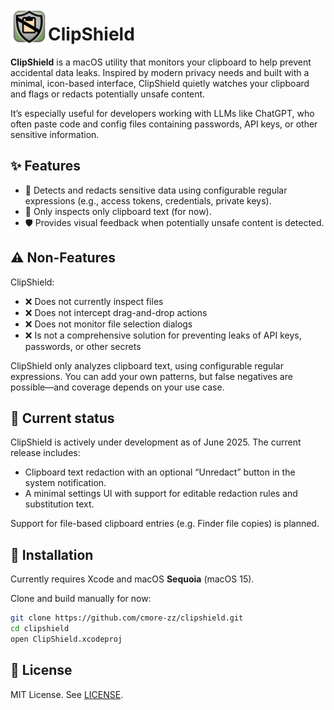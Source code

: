 <img src="ClipShield/Assets.xcassets/AppIcon.appiconset/AppIcon128x128@2x.png"
width="60" align="left" alt="ClipShield Icon" style="vertical-align: middle;"/>

# ClipShield

**ClipShield** is a macOS utility that monitors your clipboard to help prevent accidental data leaks. Inspired by modern privacy needs and built with a minimal, icon-based interface, ClipShield quietly watches your clipboard and flags or redacts potentially unsafe content.

It’s especially useful for developers working with LLMs like ChatGPT, who often paste code and config files containing passwords, API keys, or other sensitive information.

## ✨ Features

- 🔐 Detects and redacts sensitive data using configurable regular expressions (e.g., access tokens, credentials, private keys).
- 📎 Only inspects only clipboard text (for now).
- 🛡️ Provides visual feedback when potentially unsafe content is detected.

## ⚠️ Non-Features

ClipShield:
*	❌ Does not currently inspect files
*	❌ Does not intercept drag-and-drop actions
*	❌ Does not monitor file selection dialogs
*	❌ Is not a comprehensive solution for preventing leaks of API keys, passwords, or other secrets

ClipShield only analyzes clipboard text, using configurable regular expressions. You can add your own patterns, but false negatives are possible—and coverage depends on your use case.

## 🧪 Current status

ClipShield is actively under development as of June 2025. The current release includes:

- Clipboard text redaction with an optional “Unredact” button in the system notification.
- A minimal settings UI with support for editable redaction rules and substitution text.

Support for file-based clipboard entries (e.g. Finder file copies) is planned.

## 🔧 Installation

Currently requires Xcode and macOS **Sequoia** (macOS 15).

Clone and build manually for now:

```bash
git clone https://github.com/cmore-zz/clipshield.git
cd clipshield
open ClipShield.xcodeproj
```

## 📄 License

MIT License. See [LICENSE](LICENSE).
